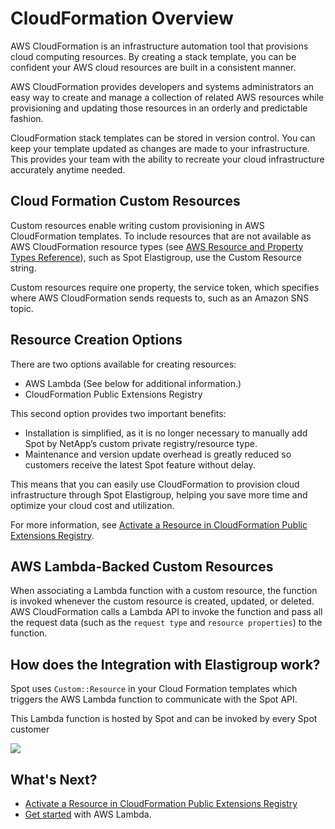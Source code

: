 # CloudFormation Overview

AWS CloudFormation is an infrastructure automation tool that provisions cloud computing resources. By creating a stack template, you can be confident your AWS cloud resources are built in a consistent manner.

AWS CloudFormation provides developers and systems administrators an easy way to create and manage a collection of related AWS resources while provisioning and updating those resources in an orderly and predictable fashion.

CloudFormation stack templates can be stored in version control. You can keep your template updated as changes are made to your infrastructure. This provides your team with the ability to recreate your cloud infrastructure accurately anytime needed.

## Cloud Formation Custom Resources

Custom resources enable writing custom provisioning in AWS CloudFormation templates. To include resources that are not available as AWS CloudFormation resource types (see [AWS Resource and Property Types Reference](https://docs.aws.amazon.com/AWSCloudFormation/latest/UserGuide/aws-template-resource-type-ref.html)), such as Spot Elastigroup, use the Custom Resource string.

Custom resources require one property, the service token, which specifies where AWS CloudFormation sends requests to, such as an Amazon SNS topic.

## Resource Creation Options

There are two options available for creating resources:

- AWS Lambda (See below for additional information.)
- CloudFormation Public Extensions Registry

This second option provides two important benefits:

- Installation is simplified, as it is no longer necessary to manually add Spot by NetApp’s custom private registry/resource type.
- Maintenance and version update overhead is greatly reduced so customers receive the latest Spot feature without delay.

This means that you can easily use CloudFormation to provision cloud infrastructure through Spot Elastigroup, helping you save more time and optimize your cloud cost and utilization.

For more information, see [Activate a Resource in CloudFormation Public Extensions Registry](tools-and-provisioning/cloudformation/activate-a-resource-in-public-extensions-registry).

## AWS Lambda-Backed Custom Resources

When associating a Lambda function with a custom resource, the function is invoked whenever the custom resource is created, updated, or deleted. AWS CloudFormation calls a Lambda API to invoke the function and pass all the request data (such as the `request type` and `resource properties`) to the function.

## How does the Integration with Elastigroup work?

Spot uses `Custom::Resource` in your Cloud Formation templates which triggers the AWS Lambda function to communicate with the Spot API.

This Lambda function is hosted by Spot and can be invoked by every Spot customer

<img src="/tools-and-provisioning/_media/AWS-lambda-function.png" />

## What's Next?

- [Activate a Resource in CloudFormation Public Extensions Registry](tools-and-provisioning/cloudformation/activate-a-resource-in-public-extensions-registry)
- [Get started](tools-and-provisioning/cloudformation/getting-started/) with AWS Lambda.
